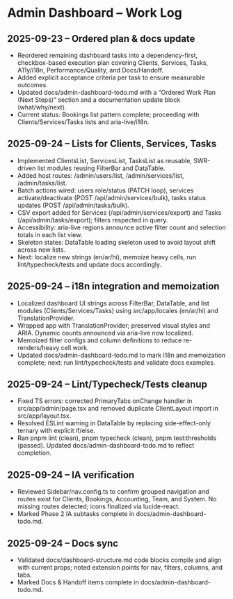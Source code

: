 # Admin Dashboard – Work Log

## 2025-09-23 – Ordered plan & docs update
- Reordered remaining dashboard tasks into a dependency-first, checkbox-based execution plan covering Clients, Services, Tasks, A11y/i18n, Performance/Quality, and Docs/Handoff.
- Added explicit acceptance criteria per task to ensure measurable outcomes.
- Updated docs/admin-dashboard-todo.md with a “Ordered Work Plan (Next Steps)” section and a documentation update block (what/why/next).
- Current status: Bookings list pattern complete; proceeding with Clients/Services/Tasks lists and aria-live/i18n.

## 2025-09-24 – Lists for Clients, Services, Tasks
- Implemented ClientsList, ServicesList, TasksList as reusable, SWR-driven list modules reusing FilterBar and DataTable.
- Added host routes: /admin/users/list, /admin/services/list, /admin/tasks/list.
- Batch actions wired: users role/status (PATCH loop), services activate/deactivate (POST /api/admin/services/bulk), tasks status updates (POST /api/admin/tasks/bulk).
- CSV export added for Services (/api/admin/services/export) and Tasks (/api/admin/tasks/export); filters respected in query.
- Accessibility: aria-live regions announce active filter count and selection totals in each list view.
- Skeleton states: DataTable loading skeleton used to avoid layout shift across new lists.
- Next: localize new strings (en/ar/hi), memoize heavy cells, run lint/typecheck/tests and update docs accordingly.

## 2025-09-24 – i18n integration and memoization
- Localized dashboard UI strings across FilterBar, DataTable, and list modules (Clients/Services/Tasks) using src/app/locales (en/ar/hi) and TranslationProvider.
- Wrapped app with TranslationProvider; preserved visual styles and ARIA. Dynamic counts announced via aria-live now localized.
- Memoized filter configs and column definitions to reduce re-renders/heavy cell work.
- Updated docs/admin-dashboard-todo.md to mark i18n and memoization complete; next: run lint/typecheck/tests and validate docs examples.

## 2025-09-24 – Lint/Typecheck/Tests cleanup
- Fixed TS errors: corrected PrimaryTabs onChange handler in src/app/admin/page.tsx and removed duplicate ClientLayout import in src/app/layout.tsx.
- Resolved ESLint warning in DataTable by replacing side-effect-only ternary with explicit if/else.
- Ran pnpm lint (clean), pnpm typecheck (clean), pnpm test:thresholds (passed). Updated docs/admin-dashboard-todo.md to reflect completion.

## 2025-09-24 – IA verification
- Reviewed Sidebar/nav.config.ts to confirm grouped navigation and routes exist for Clients, Bookings, Accounting, Team, and System. No missing routes detected; icons finalized via lucide-react.
- Marked Phase 2 IA subtasks complete in docs/admin-dashboard-todo.md.

## 2025-09-24 – Docs sync
- Validated docs/dashboard-structure.md code blocks compile and align with current props; noted extension points for nav, filters, columns, and tabs.
- Marked Docs & Handoff items complete in docs/admin-dashboard-todo.md.
